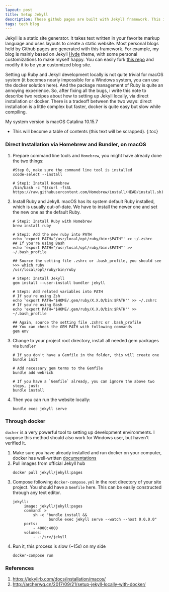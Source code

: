 ```yaml
---
layout: post
title: Setup Jekyll
description: These github pages are built with Jekyll framework. This is a note about how to setup Ruby and Jekyll development env locally, through direct installation or docker.
tags: tech blog
---
```


Jekyll is a static site generator. It takes text written in your favorite markup language and uses layouts to create a static website. 
Most personal blogs held by Github pages are generated with this framework. For example, my blog is mainly based on Jekyll [Hyde](https://github.com/poole/hyde) theme, with some personal customizations to make myself happy. 
You can easily fork [this repo](https://github.com/minhuanli/minhuanli.github.io) and modify it to be your customized blog site.

Setting up Ruby and Jekyll development locally is not quite trivial for macOS system (it becomes nearly impossible for a Windows system, you can use the docker solution here). And the package management of Ruby is quite an annoying experience. 
So, after fixing all the bugs, i write this note to describe two recipes about how to setting up Jekyll locally, via direct installation or docker. There is a tradeoff between the two ways: direct installation is a little complex but faster, docker is quite easy but slow while compiling.

My system version is macOS Catalina 10.15.7

* This will become a table of contents (this text will be scrapped).
{:toc}

### Direct Installation via Homebrew and Bundler, on macOS

1. Prepare command line tools and `Homebrew`, you might have already done the two things:
    ```shell
   #Step 0, make sure the command line tool is installed
   xcode-select --install

   # Step1: Install Homebrew
   /bin/bash -c "$(curl -fsSL https://raw.githubusercontent.com/Homebrew/install/HEAD/install.sh)"
    ```
2. Install Ruby and Jekyll. macOS has its system default Ruby installed, which is usually out-of-date. 
   We have to install the newer one and set the new one as the default Ruby.
   ```shell
   # Step2: Install Ruby with Homebrew
   brew install ruby

   # Step3: Add the new ruby into PATH
   echo 'export PATH="/usr/local/opt/ruby/bin:$PATH"' >> ~/.zshrc
   ## If you're using Bash
   echo 'export PATH="/usr/local/opt/ruby/bin:$PATH"' >> ~/.bash_profile

   ## Source the setting file .zshrc or .bash_profile, you should see
   >>> which ruby
   /usr/local/opt/ruby/bin/ruby

   # Step4: Install Jekyll
   gem install --user-install bundler jekyll

   # Step5: Add related variables into PATH
   # If you're using Zsh
   echo 'export PATH="$HOME/.gem/ruby/X.X.0/bin:$PATH"' >> ~/.zshrc
   # If you're using Bash
   echo 'export PATH="$HOME/.gem/ruby/X.X.0/bin:$PATH"' >> ~/.bash_profile

   ## Again, source the setting file .zshrc or .bash_profile
   ## You can check the GEM PATH with following commands
   gem env
   ```
3. Change to your project root directory, install all needed gem packages via `bundler`
   ```shell
   # If you don't have a Gemfile in the folder, this will create one
   bundle init
   
   # Add necessary gem terms to the Gemfile
   bundle add webrick
   
   # If you have a `Gemfile` already, you can ignore the above two steps, just:
   bundle install
   ```
4. Then you can run the website locally:
   ```shell
   bundle exec jekyll serve
   ```

### Through docker

`docker` is a very powerful tool to setting up development environments. I suppose this method should also work for Windows user, but haven't verified it.
1. Make sure you have already installed and run docker on your computer, docker has well-written [documentations](https://docs.docker.com/get-docker/)
2. Pull images from official Jekyll hub
   ```shell
   docker pull jekyll/jekyll:pages
   ```
3. Compose following `docker-compose.yml` in the root directory of your site project. You should have a `Gemfile` here. This can be easily constructed through any text editor.
   ```shell
   jekyll:
        image: jekyll/jekyll:pages
        command: >
            sh -c "bundle install &&
                   bundle exec jekyll serve --watch --host 0.0.0.0"
        ports:
            - 4000:4000
        volumes:
            - .:/srv/jekyll
   ```
4. Run it, this process is slow (~15s) on my side
   ```shell
   docker-compose run
   ```

### References

1. <https://jekyllrb.com/docs/installation/macos/>
2. <http://archerwq.cn/2017/09/21/setup-jekyll-locally-with-docker/>